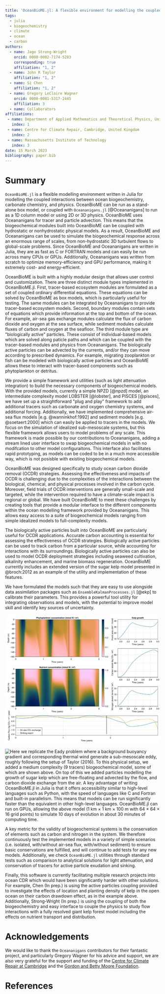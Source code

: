 ```yaml
---
title: 'OceanBioME.jl: A flexible environment for modelling the coupled interactions between ocean biogeochemistry and physics'
tags:
  - julia
  - biogeochemistry
  - climate
  - ocean
  - carbon
authors:
  - name: Jago Strong-Wright
    orcid: 0000-0002-7174-5283
    corresponding: true
    affiliation: "1, 2"
  - name: John R Taylor
    affiliation: "1, 2"
  - name: Si Chen
    affiliation: "1, 2"
  - name: Gregory LeClaire Wagner
    orcid: 0000-0001-5317-2445
    affiliation: 3
  - name: Collaborators
affiliations:
 - name: Department of Applied Mathematics and Theoretical Physics, University of Cambridge, Cambridge, United Kingdom
   index: 1
 - name: Centre for Climate Repair, Cambridge, United Kingdom
   index: 2
 - name: Massachusetts Institute of Technology
   index: 3
date: 15 March 2023
bibliography: paper.bib
---
```


# Summary

``OceanBioME.jl`` is a flexible modelling environment written in Julia for modelling the coupled interactions between ocean biogeochemistry, carbonate chemistry, and physics. OceanBioME can be run as a stand-alone box model, or coupled with ``Oceananigans.jl`` [@Oceananigans] to run as a 1D column model or using 2D or 3D physics. OceanBioME uses Oceananigans for tracer and particle advection. This means that the biogeochemical modules built into OceanBioME can be coupled with hydrostatic or nonhydrostatic physical models. As a result, OceanBioME and Oceananigans can be used to simulate the biogeochemical response across an enormous range of scales, from non-hydrostatic 3D turbulent flows to global-scale problems. Since OceanBioME and Oceananigans are written in Julia, they are as fast as C or FORTRAN models and can easily be run across many CPUs or GPUs. Additionally, Oceananigans was written from scratch to optimize memory-efficiency and GPU performance, making it extremely cost- and energy-efficient.

OceanBioME is built with a highly modular design that allows user control and customization. There are three distinct module types implemented in OceanBioME.jl. First, tracer-based ecosystem modules are formulated as a set of coupled ordinary differential equations. These equations can be solved by OceanBioME as box models, which is particularly useful for testing. The same modules can be integrated by Oceananigans to provide tracer-based ecosystem models. Second, boundary modules contain sets of equations which provide information at the top and bottom of the ocean. For example, air-sea gas exchange modules calculate the flux of carbon dioxide and oxygen at the sea surface, while sediment modules calculate fluxes of carbon and oxygen at the seafloor. The third module type are "biologically active" particles. These consist of individual-based models which are solved along paticle paths and which can be coupled with the tracer-based modules and physics from Oceananigans. The biologically active particles can be advected by the currents, and/or they can move according to prescribed dynamics. For example, migrating zooplankton or fish can be modeled with biologically active particles and OceanBioME allows these to interact with tracer-based components such as phytoplankton or detritus.

We provide a simple framework and utilities (such as light attenuation integration) to build the necessary components of biogeochemical models. With the provided models, currently a simple NPZD [@npzd] model, an intermediate complexity model LOBSTER [@lobster], and PISCES [@pisces], we have set up a straightforward "plug and play" framework to add additional tracers such as carbonate and oxygen chemistry systems, and additional forcing. Additionally, we have implemented comprehensive air-sea flux models [e.g. @wanninkhof:1992] and sediment models [e.g. @soetaert:2000] which can easily be applied to tracers in the models. We focus on the simulation of idealized sub-mesoscale systems, but this flexible framework allows users to model problems of any scale. This framework is made possible by our contributions to Oceananigans, adding a stream lined user interface to swap biogeochemical models in with no modifcation to other model configuraitons. This interface also facilitates rapid prototyping, as models can be coded to be in a much more accessible way, which is not posisble with existing biogeochemical models.

OceanBioME was designed specifically to study ocean carbon dioxide removal (OCDR) strategies. Assessing the effectiveness and impacts of OCDR is challenging due to the complexities of the interactions between the biological, chemical, and physical processes involved in the carbon cycle. Moreover, field trials of OCDR interventions are generally small-scale and targeted, while the intervention required to have a climate-scale impact is regional or global. We have built OceanBioME to meet these challenges by creating tools that provide a modular interface to the different components within the ocean modelling framework provided by Oceananigans. This allows easy access to a suite of biogeochemical models ranging from simple idealized models to full-complexity models. 

The biologically active particles built into OceanBioME are particularly useful for OCDR applications. Accurate carbon accounting is essential for assessing the effectiveness of OCDR strategies. Biologically active particles can be used to track carbon from a particular source, while accounting for interactions with its surroundings. Biologically active particles can also be used to model OCDR deployment strategies including seaweed cultivation, alkalinity enhancement, and marine biomass regeneration. OceanBioME currently includes an extended version of the sugar kelp model presented in @broch:2012 as an example of the utility and implementation of these features. 

We have formulated the models such that they are easy to use alongside data assimilation packages such as ``EnsembleKalmanProcesses.jl`` [@ekp] to calibrate their parameters. This provides a powerful tool utility for integrating observations and models, with the potential to improve model skill and identify key sources of uncertainty. 

![Here we show the results of a 1D model, forced by idealised light and mixing, which qualitatively reproduces the biogeochemical cycles in the North Atlantic. We then add kelp (500 frond / m² in the top 50 m of water) in December of the 3ʳᵈ year (black vertical line) which causes an increase in air-sea carbon dioxide exchange and sinking export, as well as a change in the phytoplankton growth cycle. Plot made with `Makie` [@makie].](column_example.png)

![Here we replicate the Eady problem where a background buoyancy gradient and corresponding thermal wind generate a sub-mesoscale eddy, roughly following the setup of Taylor (2016). To this physical setup, we added a medium complexity (9 tracers) biogeochemical model, some of which are shown above. On top of this we added particles modelling the growth of sugar kelp which are free-floating and advected by the flow, and carbon dioxide exchange from the air. A key advantage of writing ``OceanBioME.jl`` in Julia is that it offers accessibility similar to high-level languages such as Python, with the speed of languages like C and Fortran and built-in parallelism. This means that models can be run significantly faster than the equivalent in other high-level languages. ``OceanBioME.jl`` can run on GPUs, allowing the above model (1 km × 1 km × 100 m with 64 × 64 × 16 grid points) to simulate 10 days of evolution in about 30 minutes of computing time.](eady_example.png)

A key metric for the validity of biogeochemical systems is the conservation of elements such as carbon and nitrogen in the system. We therefore continuously test the implemented models in a variety of simple scenarios (i.e. isolated, with/without air-sea flux, with/without sediment) to ensure basic conservations are fulfilled, and will continue to add tests for any new models. Additionally, we check ``OceanBioME.jl`` utilities through standard tests such as comparison to analytical solutions for light attenuation, and conservation of tracers for active particle exudation and sinking.

<!-- Flexible biogeochemical modelling frameworks similar to ``OceanBioME.jl`` are uncommon and tend to require more significant knowledge of each coupled system, a more cumbersome configuration process, provide a narrower breadth of utility, are not openly available, or are more computationally intensive. For example among the open source alternatives NEMO [@nemo] provides a comprehensive global biogeochemical modelling framework but requires complex configuration and is unsuited for local ecosystem modelling, while MACMODS [@macmods] provides more limited functionality on a slower platform. -->

Finally, this software is currently facilitating multiple research projects into ocean CDR which would have been significantly harder with other solutions. For example, Chen (In prep.) is using the active particles coupling provided to investigate the effects of location and planting density of kelp in the open ocean on their carbon drawdown effect, as in the example above. Additionally, Strong-Wright (In prep.) is using the coupling of both the biogeochemistry and easy interface to couple the physics to study flow interactions with a fully resolved giant kelp forest model including the effects on nutrient transport and distribution.

# Acknowledgements

We would like to thank the ``Oceananigans`` contributors for their fantastic project, and particularly Gregory Wagner for his advice and support, we are also very grateful for the support and funding of the [Centre for Climate Repair at Cambridge](https://www.climaterepair.cam.ac.uk/) and the [Gordon and Betty Moore Foundation](https://www.moore.org/).

# References
